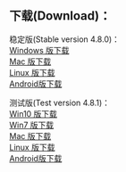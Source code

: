 
## 下载(Download)：
稳定版(Stable version 4.8.0)：  
[Windows 版下载](https://github.com/XX-net/XX-Net/releases/download/4.8.0/XX-Net-windows-4.8.0.7z)   
[Mac 版下载](https://github.com/XX-net/XX-Net/releases/download/4.8.0/XX-Net-mac-4.8.0.7z)  
[Linux 版下载](https://github.com/XX-net/XX-Net/archive/4.8.0.zip)  
[Android版下载](https://github.com/XX-net/XX-Net/releases/download/4.8.0/XX-Net-4.8.0.apk)  


测试版(Test version 4.8.1)：  
[Win10 版下载](https://github.com/XX-net/XX-Net/releases/download/4.8.1/XX-Net-win10-4.8.1.7z)   
[Win7 版下载](https://github.com/XX-net/XX-Net/releases/download/4.8.1/XX-Net-win7-4.8.1.7z)   
[Mac 版下载](https://github.com/XX-net/XX-Net/releases/download/4.8.1/XX-Net-mac-4.8.1.7z)  
[Linux 版下载](https://github.com/XX-net/XX-Net/archive/4.8.1.zip)  
[Android版下载](https://github.com/XX-net/XX-Net/releases/download/4.8.1/XX-Net-4.8.1.apk)  
